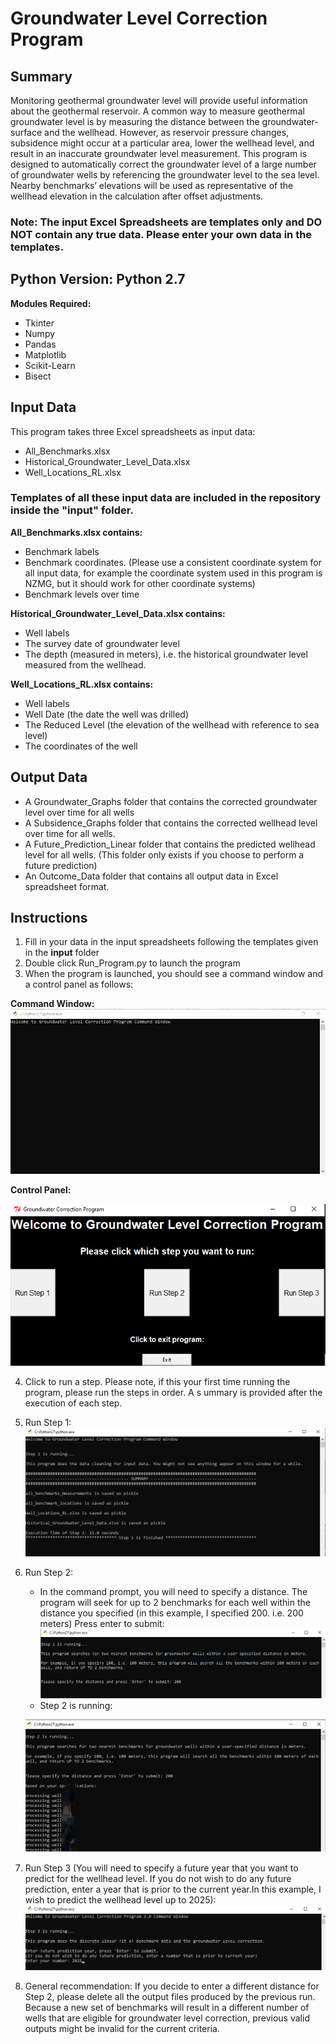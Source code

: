 # Groundwater Level Correction Program

## Summary
Monitoring geothermal groundwater level will provide useful information about the geothermal reservoir. A common way to measure geothermal groundwater level is by measuring the distance between the groundwater-surface and the wellhead. However, as reservoir pressure changes, subsidence might occur at a particular area, lower the wellhead level, and result in an inaccurate groundwater level measurement. This program is designed to automatically correct the groundwater level of a large number of groundwater wells by referencing the groundwater level to the sea level. Nearby benchmarks’ elevations will be used as representative of the wellhead elevation in the calculation after offset adjustments.

### Note: The input Excel Spreadsheets are templates only and DO NOT contain any true data. Please enter your own data in the templates.

## Python Version: Python 2.7
**Modules Required:**
- Tkinter
- Numpy
- Pandas
- Matplotlib
- Scikit-Learn
- Bisect

## Input Data
This program takes three Excel spreadsheets as input data:
-	All_Benchmarks.xlsx
-	Historical_Groundwater_Level_Data.xlsx
-	Well_Locations_RL.xlsx

### Templates of all these input data are included in the repository inside the "input" folder.

**All_Benchmarks.xlsx contains:**
-	Benchmark labels
-	Benchmark coordinates. (Please use a consistent coordinate system for all input data, for example the coordinate system used in this program is NZMG, but it should work for other coordinate systems)
-	Benchmark levels over time

**Historical_Groundwater_Level_Data.xlsx contains:**
-	Well labels
-	The survey date of groundwater level
-	The depth (measured in meters), i.e. the historical groundwater level measured from the wellhead.

**Well_Locations_RL.xlsx contains:**
-	Well labels
-	Well Date (the date the well was drilled)
-	The Reduced Level (the elevation of the wellhead with reference to sea level)
-	The coordinates of the well

## Output Data
-	A Groundwater_Graphs folder that contains the corrected groundwater level over time for all wells
-	A Subsidence_Graphs folder that contains the corrected wellhead level over time for all wells.
-	A Future_Prediction_Linear folder that contains the predicted wellhead level for all wells. (This folder only exists if you choose to perform a future prediction)
-	An Outcome_Data folder that contains all output data in Excel spreadsheet format.



## Instructions
1.	Fill in your data in the input spreadsheets following the templates given in the **input** folder
2.	Double click Run_Program.py to launch the program
3.	When the program is launched, you should see a command window and a control panel as follows:

**Command Window:**
  ![Alt text](/screenshots/command_window.png?raw=true "Command Window")

**Control Panel:**

![Alt text](/screenshots/control_panel.png?raw=true "Control Panel")

4.	Click to run a step. Please note, if this your first time running the program, please run the steps in order. A s ummary is provided after the execution of each step.
5.	Run Step 1:
  ![Alt text](/screenshots/step1.png?raw=true "Step 1")
6.	Run Step 2:
    - In the command prompt, you will need to specify a distance. The program will seek for up to 2 benchmarks for each well within the distance you specified (in this example, I specified 200. i.e. 200 meters) Press enter to submit:
    ![Alt text](/screenshots/step2_1.png?raw=true "Step 2 - 1")
    - Step 2 is running:
    
    ![Alt text](/screenshots/step2_2.png?raw=true "Step 2 - 2")
7.	Run Step 3 (You will need to specify a future year that you want to predict for the wellhead level. If you do not wish to do any future prediction, enter a year that is prior to the current year.In this example, I wish to predict the wellhead level up to 2025): 
![Alt text](/screenshots/step3.png?raw=true "Step 3")
8.	General recommendation: If you decide to enter a different distance for Step 2, please delete all the output files produced by the previous run. Because a new set of benchmarks will result in a different number of wells that are eligible for groundwater level correction, previous valid outputs might be invalid for the current criteria.


